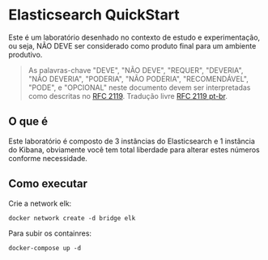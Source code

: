 # Elasticsearch QuickStart

Este é um laboratório desenhado no contexto de estudo e experimentação, ou seja, NÃO DEVE ser considerado como produto final para um ambiente produtivo.

> As palavras-chave "DEVE", "NÃO DEVE", "REQUER", "DEVERIA", "NÃO DEVERIA", "PODERIA", "NÃO PODERIA", "RECOMENDÁVEL", "PODE", e "OPCIONAL" neste documento devem ser interpretadas como descritas no [RFC 2119](http://tools.ietf.org/html/rfc2119). Tradução livre [RFC 2119 pt-br](http://rfc.pt.webiwg.org/rfc2119).

## O que é

Este laboratório é composto de 3 instâncias do Elasticsearch e 1 instância do Kibana, obviamente você tem total liberdade para alterar estes números conforme necessidade.

## Como executar

Crie a network elk:

```shell
docker network create -d bridge elk
```

Para subir os containres:

```shell
docker-compose up -d
```
